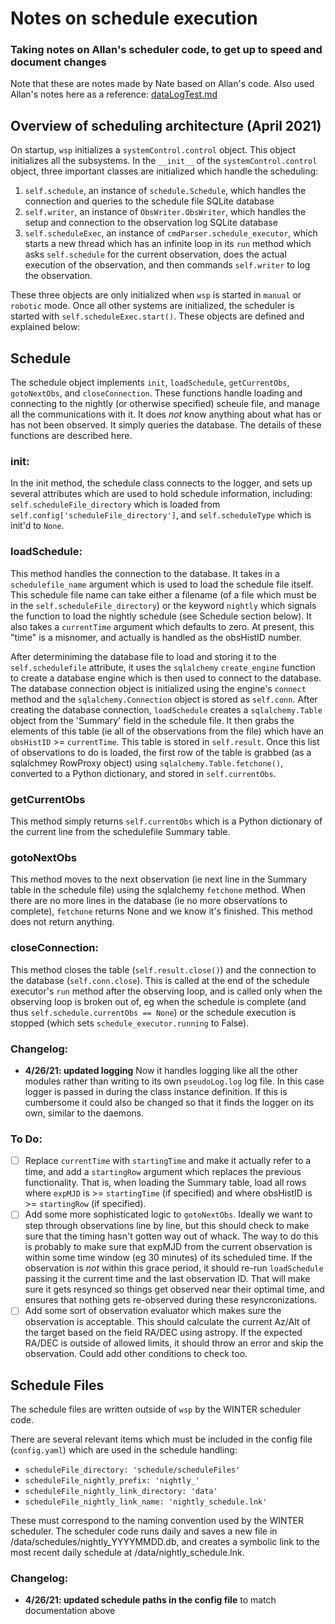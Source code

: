 # Notes on schedule execution

### Taking notes on Allan's scheduler code, to get up to speed and document changes
Note that these are notes made by Nate based on Allan's code. Also used Allan's notes here as a reference: [dataLogTest.md](https://magellomar-gitlab.mit.edu/WINTER/code/blob/master/wsp/dataLogTest.md)

## Overview of scheduling architecture (April 2021)
On startup, `wsp` initializes a `systemControl.control` object. This object initializes all the subsystems. In the `__init__` of the `systemControl.control` object, three important classes are initialized which handle the scheduling: 
1. `self.schedule`, an instance of `schedule.Schedule`, which handles the connection and queries to the schedule file SQLite database
2. `self.writer`, an instance of `ObsWriter.ObsWriter`, which handles the setup and connection to the observation log SQLite database
3. `self.scheduleExec`, an instance of `cmdParser.schedule_executor`, which starts a new thread which has an infinite loop in its `run` method which asks `self.schedule` for the current observation, does the actual execution of the observation, and then commands `self.writer` to log the observation. 

These three objects are only initialized when `wsp` is started in `manual` or `robotic` mode. Once all other systems are initialized, the scheduler is started with `self.scheduleExec.start()`. These objects are defined and explained below:

## Schedule
The schedule object implements `init`, `loadSchedule`, `getCurrentObs`, `gotoNextObs`, and `closeConnection`. These functions handle loading and connecting to the nightly (or otherwise specified) scheule file, and manage all the communications with it. It does *not* know anything about what has or has not been observed. It simply queries the database. The details of these functions are described here.

### init:
In the init method, the schedule class connects to the logger, and sets up several attributes which are used to hold schedule information, including: `self.scheduleFile_directory` which is loaded from `self.config['scheduleFile_directory']`, and `self.scheduleType` which is init'd to `None`. 

### loadSchedule:
This method handles the connection to the database. It takes in a `schedulefile_name` argument which is used to load the schedule file itself. This schedule file name can take either a filename (of a file which must be in the `self.scheduleFile_directory`) or the keyword `nightly` which signals the function to load the nightly schedule (see Schedule section below). It also takes a `currentTime` argument which defaults to zero. At present, this "time" is a misnomer, and actually is handled as the obsHistID number. 

After determiniming the database file to load and storing it to the `self.schedulefile` attribute, it uses the `sqlalchemy` `create_engine` function to create a database engine which is then used to connect to the database. The database connection object is initialized using the engine's `connect` method and the `sqlalchemy.Connection` object is stored as `self.conn`. After creating the database connection, `loadSchedule` creates a `sqlalchemy.Table` object from the 'Summary' field in the schedule file. It then grabs the elements of this table (ie all of the observations from the file) which have an `obsHistID` >= `currentTime`. This table is stored in `self.result`. Once this list of observations to do is loaded, the first row of the table is grabbed (as a sqlalchmey RowProxy object) using `sqlalchemy.Table.fetchone()`, converted to a Python dictionary, and stored in `self.currentObs`.

### getCurrentObs
This method simply returns `self.currentObs` which is a Python dictionary of the current line from the schedulefile Summary table.

### gotoNextObs
This method moves to the next observation (ie next line in the Summary table in the schedule file) using the sqlalchemy `fetchone` method. When there are no more lines in the database (ie no more observations to complete), `fetchone` returns None and we know it's finished. This method does not return anything.

### closeConnection:
This method closes the table (`self.result.close()`) and the connection to the database (`self.conn.close`). This is called at the end of the schedule executor's `run` method after the observing loop, and is called only when the observing loop is broken out of, eg when the schedule is complete (and thus `self.schedule.currentObs == None`) or the schedule execution is stopped (which sets `schedule_executor.running` to False).

### Changelog:
* **4/26/21: updated logging** Now it handles logging like all the other modules rather than writing to its own `pseudoLog.log` log file. In this case logger is passed in during the class instance definition. If this is cumbersome it could also be changed so that it finds the logger on its own, similar to the daemons.

### To Do:
- [ ] Replace `currentTime` with `startingTime` and make it actually refer to a time, and add a `startingRow` argument which replaces the previous functionality. That is, when loading the Summary table, load all rows where `expMJD` is >= `startingTime` (if specified) and where obsHistID is >= `startingRow` (if specified).
- [ ] Add some more sophisticated logic to `gotoNextObs`. Ideally we want to step through observations line by line, but this should check to make sure that the timing hasn't gotten way out of whack. The way to do this is probably to make sure that expMJD from the current observation is within some time window (eg 30 minutes) of its scheduled time. If the observation is *not* within this grace period, it should re-run `loadSchedule` passing it the current time and the last observation ID. That will make sure it gets resynced so things get observed near their optimal time, and ensures that nothing gets re-observed during these resyncronizations. 
- [ ] Add some sort of observation evaluator which makes sure the observation is acceptable. This should calculate the current Az/Alt of the target based on the field RA/DEC using astropy. If the expected RA/DEC is outside of allowed limits, it should throw an error and skip the observation. Could add other conditions to check too.

## Schedule Files
The schedule files are written outside of `wsp` by the WINTER scheduler code. 

There are several relevant items which must be included in the config file (`config.yaml`) which are used in the schedule handling:
* `scheduleFile_directory: 'schedule/scheduleFiles'`
* `scheduleFile_nightly_prefix: 'nightly_'`
* `scheduleFile_nightly_link_directory: 'data'`
* `scheduleFile_nightly_link_name: 'nightly_schedule.lnk'`

These must correspond to the naming convention used by the WINTER scheduler. The scheduler code runs daily and saves a new file in /data/schedules/nightly_YYYYMMDD.db, and creates a symbolic link to the most recent daily schedule at /data/nightly_schedule.lnk.

### Changelog:
* **4/26/21: updated schedule paths in the config file** to match documentation above